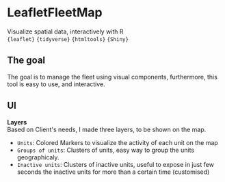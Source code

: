# LeafletFleetMap
Visualize spatial data, interactively with R  
`{leaflet}` `{tidyverse}` `{htmltools}` `{Shiny}`  

## The goal
The goal is to manage the fleet using visual components, furthermore, this tool is easy to use, and interactive.  

## UI
**Layers**  
Based on Client's needs, I made three layers, to be shown on the map.
* `Units`: Colored Markers to visualize the activity of each unit on the map
* `Groups of units`: Clusters of units, easy way to group the units geographicaly.
* `Inactive units`: Clusters of inactive units, useful to expose in just few seconds the inactive units for more than a certain time (customised)
